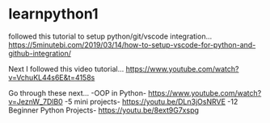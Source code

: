 # learnpython1
followed this tutorial to setup python/git/vscode integration...
https://5minutebi.com/2019/03/14/how-to-setup-vscode-for-python-and-github-integration/

Next I followed this video tutorial...
https://www.youtube.com/watch?v=VchuKL44s6E&t=4158s

Go through these next...
-OOP in Python- https://www.youtube.com/watch?v=JeznW_7DlB0 
-5 mini projects- https://youtu.be/DLn3jOsNRVE
-12 Beginner Python Projects- https://youtu.be/8ext9G7xspg
